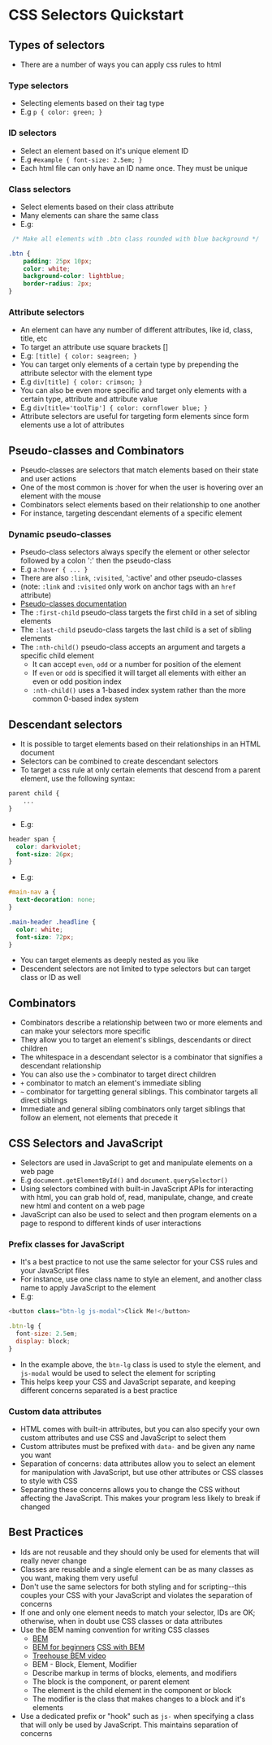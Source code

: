 # CSS Selectors Quickstart 

## Types of selectors 
* There are a number of ways you can apply css rules to html

### Type selectors 
* Selecting elements based on their tag type 
* E.g `p { color: green; }`

### ID selectors 
* Select an element based on it's unique element ID 
* E.g `#example { font-size: 2.5em; }`
* Each html file can only have an ID name once. They must be unique

### Class selectors 
* Select elements based on their class attribute  
* Many elements can share the same class 
* E.g: 

```css
 /* Make all elements with .btn class rounded with blue background */

.btn {
    padding: 25px 10px;
    color: white;
    background-color: lightblue;
    border-radius: 2px;
}
```

### Attribute selectors 
* An element can have any number of different attributes, like id, class, title, etc
* To target an attribute use square brackets []
* E.g: `[title] { color: seagreen; }`
* You can target only elements of a certain type by prepending the attribute selector with the element type
* E.g `div[title] { color: crimson; }`
* You can also be even more specific and target only elements with a certain type, attribute and attribute value
* E.g `div[title='toolTip'] { color: cornflower blue; }`
* Attribute selectors are useful for targeting form elements since form elements use a lot of attributes

## Pseudo-classes and Combinators 
* Pseudo-classes are selectors that match elements based on their state and user actions 
* One of the most common is :hover for when the user is hovering over an element with the mouse 
* Combinators select elements based on their relationship to one another 
* For instance, targeting descendant elements of a specific element 

### Dynamic pseudo-classes 
* Pseudo-class selectors always specify the element or other selector followed by a colon ':' then the pseudo-class 
* E.g `a:hover { ... }`
* There are also `:link`, `:visited`, ':active' and other pseudo-classes 
* (note: `:link` and `:visited` only work on anchor tags with an `href` attribute)
* [Pseudo-classes documentation](https://developer.mozilla.org/en-US/docs/Web/CSS/Pseudo-classes)
* The `:first-child` pseudo-class targets the first child in a set of sibling elements
* The `:last-child` pseudo-class targets the last child is a set of sibling elements
* The `:nth-child()` pseudo-class accepts an argument and targets a specific child element 
    * It can accept `even`, `odd` or a number for position of the element 
    * If `even` or `odd` is specified it will target all elements with either an even or odd position index
    * `:nth-child()` uses a 1-based index system rather than the more common 0-based index system

## Descendant selectors 
* It is possible to target elements based on their relationships in an HTML document 
* Selectors can be combined to create descendant selectors 
* To target a css rule at only certain elements that descend from a parent element, use the following syntax: 

```css
parent child {
    ...
}
```

* E.g: 

```css
header span {
  color: darkviolet;
  font-size: 26px;
}
```

* E.g: 

```css
#main-nav a {
  text-decoration: none;
}

.main-header .headline {
  color: white;
  font-size: 72px;
}
```
* You can target elements as deeply nested as you like 
* Descendent selectors are not limited to type selectors but can target class or ID as well

## Combinators 
* Combinators describe a relationship between two or more elements and can make your selectors more specific 
* They allow you to target an element's siblings, descendants or direct children
* The whitespace in a descendant selector is a combinator that signifies a descendant relationship 
* You can also use the `>` combinator to target direct children 
* `+` combinator to match an element's immediate sibling
* `~` combinator for targetting general siblings. This combinator targets all direct siblings
* Immediate and general sibling combinators only target siblings that follow an element, not elements that precede it

## CSS Selectors and JavaScript
* Selectors are used in JavaScript to get and manipulate elements on a web page
* E.g `document.getElementById()` and `document.querySelector()`
* Using selectors combined with built-in JavaScript APIs for interacting with html, you can grab hold of, read, manipulate, change, and create new html and content on a web page 
* JavaScript can also be used to select and then program elements on a page to respond to different kinds of user interactions

### Prefix classes for JavaScript 
* It's a best practice to not use the same selector for your CSS rules and your JavaScript files 
* For instance, use one class name to style an element, and another class name to apply JavaScript to the element 
* E.g: 

```js 
<button class="btn-lg js-modal">Click Me!</button>

.btn-lg {
  font-size: 2.5em;
  display: block;
}
```
* In the example above, the `btn-lg` class is used to style the element, and `js-modal` would be used to select the element for scripting 
* This helps keep your CSS and JavaScript separate, and keeping different concerns separated is a best practice

### Custom data attributes 
* HTML comes with built-in attributes, but you can also specify your own custom attributes and use CSS and JavaScript to select them
* Custom attributes must be prefixed with `data-` and be given any name you want 
* Separation of concerns: data attributes allow you to select an element for manipulation with JavaScript, but use other attributes or CSS classes to style with CSS
* Separating these concerns allows you to change the CSS without affecting the JavaScript. This makes your program less likely to break if changed

## Best Practices 
* Ids are not reusable and they should only be used for elements that will really never change
* Classes are reusable and a single element can be as many classes as you want, making them very useful 
* Don't use the same selectors for both styling and for scripting--this couples your CSS with your JavaScript and violates the separation of concerns 
* If one and only one element needs to match your selector, IDs are OK; otherwise, when in doubt use CSS classes or data attributes 
* Use the BEM naming convention for writing CSS classes
    * [BEM](https://en.bem.info/)
    * [BEM for beginners](https://www.smashingmagazine.com/2018/06/bem-for-beginners/#the-basics-of-bem)
    [CSS with BEM](https://en.bem.info/methodology/css/)
    * [Treehouse BEM video](https://teamtreehouse.com/library/modular-css-with-sass/sass-and-bem/the-bem-pattern)
    * BEM - Block, Element, Modifier 
    * Describe markup in terms of blocks, elements, and modifiers 
    * The block is the component, or parent element 
    * The element is the child element in the component or block
    * The modifier is the class that makes changes to a block and it's elements 
* Use a dedicated prefix or "hook" such as `js-` when specifying a class that will only be used by JavaScript. This maintains separation of concerns
